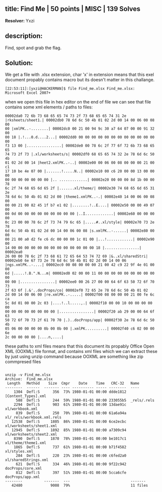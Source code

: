 ## title: Find Me | 50 points | MISC | 139 Solves

**Resolver:** Yxzi

## description:

Find, spot and grab the flag.

## Solution:

We get a file with .xlsx extension, char 'x' in extension means that this exel document propably contains macro but its doesn't matter in this challange.

<code>[22:53:11]:[yxzi@HACKERMAN]$ file Find_me.xlsx
Find_me.xlsx: Microsoft Excel 2007+</code>

when we open this file in hex editor on the end of file we can see that file contains some xml elements / paths to files:

<code>00002da0  72 6b 73 68 65 65 74 73  2f 73 68 65 65 74 31 2e  |rksheets/sheet1.|
00002db0  78 6d 6c 50 4b 01 02 2d  00 14 00 06 00 08 00 00  |xmlPK..-........|
00002dc0  00 21 00 94 9c 30 a7 64  07 00 00 91 32 00 00 18  |.!...0.d....2...|
00002dd0  00 00 00 00 00 00 00 00  00 00 00 00 00 f3 13 00  |................|
00002de0  00 78 6c 2f 77 6f 72 6b  73 68 65 65 74 73 2f 73  |.xl/worksheets/s|
00002df0  68 65 65 74 32 2e 78 6d  6c 50 4b 01 02 2d 00 14  |heet2.xmlPK..-..|
00002e00  00 06 00 08 00 00 00 21  00 c1 17 10 be 4e 07 00  |.......!.....N..|
00002e10  00 c6 20 00 00 13 00 00  00 00 00 00 00 00 00 00  |.. .............|
00002e20  00 00 00 8d 1b 00 00 78  6c 2f 74 68 65 6d 65 2f  |.......xl/theme/|
00002e30  74 68 65 6d 65 31 2e 78  6d 6c 50 4b 01 02 2d 00  |theme1.xmlPK..-.|
00002e40  14 00 06 00 08 00 00 00  21 00 82 45 1f b7 e1 02  |........!..E....|
00002e50  00 00 49 07 00 00 0d 00  00 00 00 00 00 00 00 00  |..I.............|
00002e60  00 00 00 00 0c 23 00 00  78 6c 2f 73 74 79 6c 65  |.....#..xl/style|
00002e70  73 2e 78 6d 6c 50 4b 01  02 2d 00 14 00 06 00 08  |s.xmlPK..-......|
00002e80  00 00 00 21 00 a0 d2 fe  c6 dc 00 00 00 1c 01 00  |...!............|
00002e90  00 14 00 00 00 00 00 00  00 00 00 00 00 00 00 18  |................|
00002ea0  26 00 00 78 6c 2f 73 68  61 72 65 64 53 74 72 69  |&..xl/sharedStri|
00002eb0  6e 67 73 2e 78 6d 6c 50  4b 01 02 2d 00 14 00 06  |ngs.xmlPK..-....|
00002ec0  00 08 00 00 00 21 00 42  c9 22 9f 4e 01 00 00 6d  |.....!.B.".N...m|
00002ed0  02 00 00 11 00 00 00 00  00 00 00 00 00 00 00 00  |................|
00002ee0  00 26 27 00 00 64 6f 63  50 72 6f 70 73 2f 63 6f  |.&'..docProps/co|
00002ef0  72 65 2e 78 6d 6c 50 4b  01 02 2d 00 14 00 06 00  |re.xmlPK..-.....|
00002f00  08 00 00 00 21 00 fe 6c  ca 5c 8d 01 00 00 2c 03  |....!..l.\....,.|
00002f10  00 00 10 00 00 00 00 00  00 00 00 00 00 00 00 00  |................|
00002f20  ab 29 00 00 64 6f 63 50  72 6f 70 73 2f 61 70 70  |.)..docProps/app|
00002f30  2e 78 6d 6c 50 4b 05 06  00 00 00 00 0b 00 0b 00  |.xmlPK..........|
00002f40  c6 02 00 00 6e 2c 00 00  00 00                    |....n,....|</code>

these paths to xml files means that this document its propably Office Open XML (OOXML) file format, and contains xml files which we can extract these by just using unzip command because OOXML are something like zip commpresed files

<code>
unzip -v Find_me.xlsx 
Archive:  Find_me.xlsx
 Length   Method    Size  Cmpr    Date    Time   CRC-32   Name
--------  ------  ------- ---- ---------- ----- --------  ----
    1304  Defl:S      356  73% 1980-01-01 00:00 ddde1812  [Content_Types].xml
     588  Defl:S      244  59% 1980-01-01 00:00 233055b5  _rels/.rels
    2294  Defl:S      903  61% 1980-01-01 00:00 13dae91c  xl/workbook.xml
     839  Defl:S      250  70% 1980-01-01 00:00 61a6a94a  xl/_rels/workbook.xml.rels
   12538  Defl:S     1805  86% 1980-01-01 00:00 6ce2ecbc  xl/worksheets/sheet1.xml
   12945  Defl:S     1892  85% 1980-01-01 00:00 a7309c94  xl/worksheets/sheet2.xml
    8390  Defl:S     1870  78% 1980-01-01 00:00 be1017c1  xl/theme/theme1.xml
    1865  Defl:S      737  61% 1980-01-01 00:00 b71f4582  xl/styles.xml
     284  Defl:S      220  23% 1980-01-01 00:00 c6fed2a0  xl/sharedStrings.xml
     621  Defl:S      334  46% 1980-01-01 00:00 9f22c942  docProps/core.xml
     812  Defl:S      397  51% 1980-01-01 00:00 5cca6cfe  docProps/app.xml
--------          -------  ---                            -------
   42480             9008  79%                            11 files
</code>

